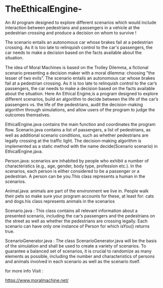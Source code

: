 # TheEthicalEngine-

An AI program designed to explore different scenarios which would include interaction between pedestrians and passengers in a vehicle at the pedestrian crossing and produce a decision on whom to survive ! 


The scenario entails an autonomous car whose brakes fail at a pedestrian crossing. As it is too late to relinquish control to the car's passengers, the car needs to make a decision based on the facts available about the situation.


The idea of Moral Machines is based on the Trolley Dilemma, a ﬁctional scenario presenting a decision maker with a moral dilemma: choosing ”the lesser of two evils”. The scenario entails an autonomous car whose brakes fail at a pedestrian crossing. As it is too late to relinquish control to the car’s passengers, the car needs to make a decision based on the facts available about the situation. Here An Ethical Engine,is a program designed to explore diﬀerent scenarios, build an algorithm to decide between the life of the car’s passengers vs. the life of the pedestrians, audit the decision-making algorithm through simulations, and allow users of the program to judge the outcomes themselves.

EthicalEngine.java contains the main function and coordinates the program ﬂow. Scenario.java contains a list of passengers, a list of pedestrians, as well as additional scenario conditions, such as whether pedestrians are legally crossing at the traﬃc light. The decision-making algorithm is implemented as a static method with the name decide(Scenario scenario) in EthicalEngine.java.


Person.java: scenarios are inhabited by people who exhibit a number of characteristics (e.g., age, gender, body type, profession etc.). In the scenarios, each person is either considered to be a passenger or a pedestrian. A person can be you.This class represents a human in the scenarios.

Animal.java: animals are part of the environment we live in. People walk their pets so make sure your program accounts for these, at least for: cats and dogs.his class represents animals in the scenarios

Scenario.java : This class contains all relevant information about a presented scenario, including the car’s passengers and the pedestrians on the street as well as whether the pedestrians are crossing legally. Each scenario can have only one instance of Person for which isYou() returns true. 

ScenarioGenerator.java : The class ScenarioGenerator.java will be the basis of the simulation and shall be used to create a variety of scenarios. To guarantee a balanced set of scenarios, it is crucial to randomize as many elements as possible, including the number and characteristics of persons and animals involved in each scenario as well as the scenario itself. 


for more info Visit : 

https://www.moralmachine.net/
